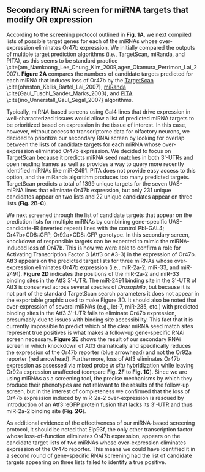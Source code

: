 ## Secondary RNAi screen for miRNA targets that modify OR expression

According to the screening protocol outlined in **Fig. 1A**, we next compiled lists of possible target genes for each of the miRNAs whose over-expression eliminates Or47b expression. We initially compared the outputs of multiple target prediction algorithms (i.e., TargetScan, miRanda, and PITA), as this seems to be standard practice \cite{am_Namkoong_Lee_Chung_Kim_2009,agen_Okamura_Perrimon_Lai_2007}. **Figure 2A** compares the numbers of candidate targets predicted for each miRNA that induces loss of Or47b by the [TargetScan](http://www.targetscan.org/fly_12/) \cite{ohnston_Kellis_Bartel_Lai_2007}, [miRanda](http://www.microrna.org) \cite{Gaul_Tuschl_Sander_Marks_2003}, and [PITA](http://genie.weizmann.ac.il/pubs/mir07/mir07_dyn_data.html) \cite{ino_Unnerstall_Gaul_Segal_2007} algorithms. 

Typically, miRNA-based screens using Gal4 lines that drive expression in well-characterized tissues would allow a list of predicted miRNA targets to be prioritized based on expression in the tissue of interest. In this case, however, without access to transcriptome data for olfactory neurons, we decided to prioritize our secondary RNAi screen by looking for overlap between the lists of candidate targets for each miRNA whose over-expression eliminated Or47b expression. We decided to focus on TargetScan because it predicts miRNA seed matches in both 3'-UTRs and open reading frames as well as provides a way to query more recently identified miRNAs like miR-2491. PITA does not provide easy access to this option, and the miRanda algorithm produces too many predicted targets. TargetScan predicts a total of 1399 unique targets for the seven UAS-miRNA lines that eliminate Or47b expression, but only 231 unique candidates appear on two lists and 22 unique candidates appear on three lists (**Fig. 2B-C**).

We next screened through the list of candidate targets that appear on the prediction lists for multiple miRNAs by combining gene-specific UAS-candidate-IR (inverted repeat) lines with the control Pbl-GAL4; Or47b>CD8::GFP, Or92a>CD8::GFP genotype. In this secondary screen, knockdown of responsible targets can be expected to mimic the miRNA-induced loss of Or47b. This is how we were able to confirm a role for Activating Transcription Factor 3 (Atf3 or A3-3) in the expression of Or47b. Atf3 appears on the predicted target lists for three miRNAs whose over-expression eliminates Or47b expression (i.e., miR-2a-2, miR-33, and miR-2491). **Figure 2D** indicates the positions of the miR-2a-2 and miR-33 binding sites in the Atf3 3'-UTR. The miR-2491 binding site in the 3'-UTR of Atf3 is conserved across several species of *Drosophila*, but because it is not part of the standard TargetScan search parameters it does not appear in the exportable graphic used to make Figure 3D. It should also be noted that over-expression of several miRNAs (e.g., let-7, miR-285, etc.) with predicted binding sites in the Atf3 3'-UTR fails to eliminate Or47b expression, presumably due to issues with binding site accessibility. This fact that it is currently impossible to predict which of the clear miRNA seed match sites represent true positives is what makes a follow-up gene-specific RNAi screen necessary. **Figure 2E** shows the result of our secondary RNAi screen in which knockdown of Atf3 dramatically and specifically reduces the expression of the Or47b reporter (blue arrowhead) and not the Or92a reporter (red arrowhead). Furthermore, loss of Atf3 eliminates Or47b expression as assessed via mixed probe *in situ* hybridization while leaving Or92a expression unaffected (compare **Fig. 2F** to **Fig. 1C**). Since we are using miRNAs as a screening tool, the precise mechanisms by which they produce their phenotypes are not relevant to the results of the follow-up screen, but in the interest of completeness we confirmed that the loss of Or47b expression induced by miR-2a-2 over-expression is rescued by introduction of an Atf3::eGFP protein fusion that lacks its 3'-UTR and thus miR-2a-2 binding site (**Fig. 2G**).

As additional evidence of the effectiveness of our miRNA-based screening protocol, it should be noted that Eip93f, the only other transcription factor whose loss-of-function eliminates Or47b expression, appears on the candidate target lists of two miRNAs whose over-expression eliminates expression of the Or47b reporter. This means we could have identified it in a second round of gene-specific RNAi screening had the list of candidate targets appearing on three lists failed to identify a true positive. 
